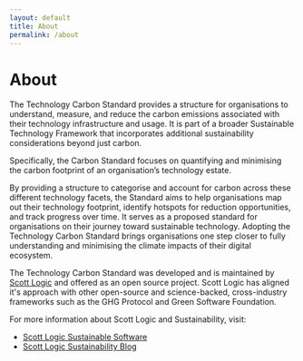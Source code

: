 ```yaml
---
layout: default
title: About
permalink: /about
---
```


# About

The Technology Carbon Standard provides a structure for organisations to understand, measure, and reduce the carbon emissions associated with their technology infrastructure and usage. It is part of a broader Sustainable Technology Framework that incorporates additional sustainability considerations beyond just carbon.

Specifically, the Carbon Standard focuses on quantifying and minimising the carbon footprint of an organisation’s technology estate.

By providing a structure to categorise and account for carbon across these different technology facets, the Standard aims to help organisations map out their technology footprint, identify hotspots for reduction opportunities, and track progress over time. It serves as a proposed standard for organisations on their journey toward sustainable technology. Adopting the Technology Carbon Standard brings organisations one step closer to fully understanding and minimising the climate impacts of their digital ecosystem.

The Technology Carbon Standard was developed and is maintained by [Scott Logic](https://www.scottlogic.com) and offered as an open source project. Scott Logic has aligned it's approach with other open-source and science-backed, cross-industry frameworks such as the GHG Protocol and Green Software Foundation.

For more information about Scott Logic and Sustainability, visit:
- [Scott Logic Sustainable Software](https://www.scottlogic.com/what-we-do/sustainable-software)
- [Scott Logic Sustainability Blog](https://blog.scottlogic.com/category/sustainability.html)


